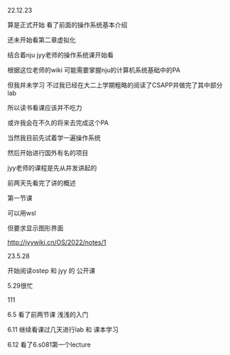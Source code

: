22.12.23

算是正式开始 看了前面的操作系统基本介绍

还未开始看第二章虚拟化

结合着nju jyy老师的操作系统课开始看

根据这位老师的wiki 可能需要掌握nju的计算机系统基础中的PA

但我并未学习 不过我已经在大二上学期粗略的阅读了CSAPP并做完了其中部分lab

所以读书看课应该并不吃力

或许我会在不久的将来去完成这个PA

当然我目前先试着学一遍操作系统

然后开始进行国外有名的项目





jyy老师的课程是先从并发讲起的

前两天先看完了讲的概述



第一节课

可以用wsl

但要求显示图形界面

http://jyywiki.cn/OS/2022/notes/1

23.5.28

开始阅读ostep 和 jyy 的 公开课

5.29很忙

111

6.5 看了前两节课 浅浅的入门

6.11 继续看课过几天进行lab 和 课本学习

6.12 看了6.s081第一个lecture
